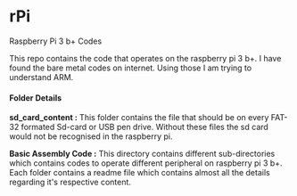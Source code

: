 # rPi
Raspberry Pi 3 b+ Codes

This repo contains the code that operates on the raspberry pi 3 b+.
I have found the bare metal codes on internet. Using those I am 
trying to understand ARM.

#### Folder Details

**sd_card_content :**
This folder contains the file that should be on every FAT-32 formated Sd-card or USB pen drive.
Without these files the sd card would not be recognised in the raspberry pi.

**Basic Assembly Code :**
This directory contains different sub-directories which contains codes to operate different peripheral on raspberry pi 3 b+.<br />
Each folder contains a readme file which contains almost all the details regarding it's respective content.
